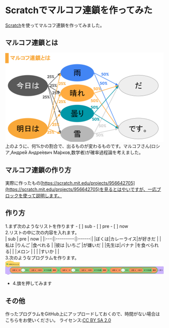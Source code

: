 # Scratchでマルコフ連鎖を作ってみた
[Scratch](https://scratch.mit.edu)を使ってマルコフ連鎖を作ってみました。
## マルコフ連鎖とは
![マルコフ連鎖](markov.svg)
上のように、何%かの割合で、出るものが変わるものです。マルコフさん(ロシア,Андре́й Андре́евич Ма́рков,数学者)が確率過程論を考えました。
## マルコフ連鎖の作り方
実際に作ったもの[https://scratch.mit.edu/projects/956642705](https://scratch.mit.edu/projects/956642705)を見るとはやいですが、一応ブロックを使って説明します。
## 作り方
1.まず次のようなリストを作ります
    - [ ] sub
    - [ ] pre
    - [ ] now  
2.リストの中に次の内容を入れます。  
| sub |    pre    |   now  |
|:---:|:---------:|:------:|
|ぼくは|カレーライス|が好きだ  |
|私は  |りんご     |食べれる  |
|彼は  |いちご     |が嫌いだ  |
|先生は|バナナ     |を食べられる|
|     |メロン     |           |
|     |すいか     |           |  
3.次のようなプログラムを作ります。
![Block](a.svg)  
- 4.旗を押してみます
## その他
作ったプログラムをGitHub上にアップロードしておくので、時間がない場合はこちらをお使いください。
ライセンス:[CC BY SA 2.0](https://creativecommons.org/licenses/by-sa/2.0/)
